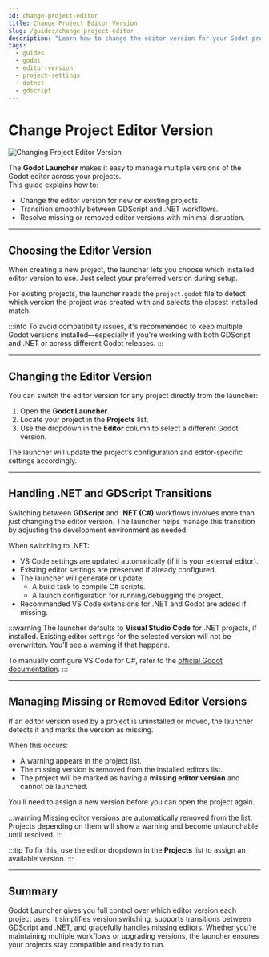 ```yaml
---
id: change-project-editor
title: Change Project Editor Version
slug: /guides/change-project-editor
description: "Learn how to change the editor version for your Godot projects in the launcher, including handling .NET and GDScript transitions, and managing missing editor versions."
tags:
  - guides
  - godot
  - editor-version
  - project-settings
  - dotnet
  - gdscript
---
```


# Change Project Editor Version

![Changing Project Editor Version](/img/launcher-project-editor-change-ui-anim.gif)

The **Godot Launcher** makes it easy to manage multiple versions of the Godot editor across your projects.  
This guide explains how to:

- Change the editor version for new or existing projects.
- Transition smoothly between GDScript and .NET workflows.
- Resolve missing or removed editor versions with minimal disruption.

---

## Choosing the Editor Version

When creating a new project, the launcher lets you choose which installed editor version to use. Just select your preferred version during setup.

For existing projects, the launcher reads the `project.godot` file to detect which version the project was created with and selects the closest installed match.

:::info
To avoid compatibility issues, it's recommended to keep multiple Godot versions installed—especially if you're working with both GDScript and .NET or across different Godot releases.
:::

---

## Changing the Editor Version

You can switch the editor version for any project directly from the launcher:

1. Open the **Godot Launcher**.
2. Locate your project in the **Projects** list.
3. Use the dropdown in the **Editor** column to select a different Godot version.

The launcher will update the project’s configuration and editor-specific settings accordingly.

---

## Handling .NET and GDScript Transitions

Switching between **GDScript** and **.NET (C#)** workflows involves more than just changing the editor version. The launcher helps manage this transition by adjusting the development environment as needed.

When switching to .NET:

- VS Code settings are updated automatically (if it is your external editor).
- Existing editor settings are preserved if already configured.
- The launcher will generate or update:
  - A build task to compile C# scripts.
  - A launch configuration for running/debugging the project.
- Recommended VS Code extensions for .NET and Godot are added if missing.

:::warning
The launcher defaults to **Visual Studio Code** for .NET projects, if installed. Existing editor settings for the selected version will not be overwritten. You’ll see a warning if that happens.

To manually configure VS Code for C#, refer to the [official Godot documentation](https://docs.godotengine.org/en/stable/tutorials/scripting/c_sharp/c_sharp_basics.html).
:::

---

## Managing Missing or Removed Editor Versions

If an editor version used by a project is uninstalled or moved, the launcher detects it and marks the version as missing.

When this occurs:

- A warning appears in the project list.
- The missing version is removed from the installed editors list.
- The project will be marked as having a **missing editor version** and cannot be launched.

You’ll need to assign a new version before you can open the project again.

:::warning
Missing editor versions are automatically removed from the list. Projects depending on them will show a warning and become unlaunchable until resolved.
:::

:::tip
To fix this, use the editor dropdown in the **Projects** list to assign an available version.
:::

---

## Summary

Godot Launcher gives you full control over which editor version each project uses. It simplifies version switching, supports transitions between GDScript and .NET, and gracefully handles missing editors. Whether you’re maintaining multiple workflows or upgrading versions, the launcher ensures your projects stay compatible and ready to run.
